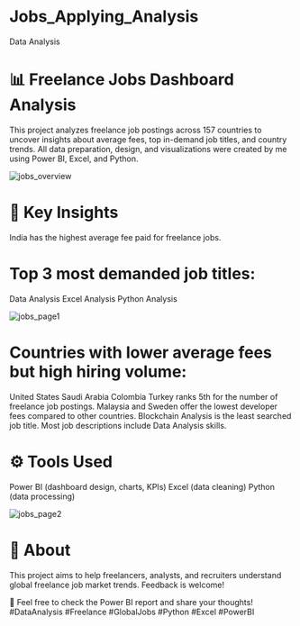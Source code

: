 # Jobs_Applying_Analysis
Data Analysis

# 📊 Freelance Jobs Dashboard Analysis
This project analyzes freelance job postings across 157 countries to uncover insights about average fees, top in-demand job titles, and country trends.
All data preparation, design, and visualizations were created by me using Power BI, Excel, and Python.

![jobs_overview](https://github.com/user-attachments/assets/bc15435f-abe6-46b3-a464-e0e2b1804a67)


# 🔑 Key Insights
India has the highest average fee paid for freelance jobs.

# Top 3 most demanded job titles:

Data Analysis
Excel Analysis
Python Analysis


![jobs_page1](https://github.com/user-attachments/assets/5ea329cd-d62c-47ba-9ad4-37059cda9710)

# Countries with lower average fees but high hiring volume:

United States
Saudi Arabia
Colombia
Turkey ranks 5th for the number of freelance job postings.
Malaysia and Sweden offer the lowest developer fees compared to other countries.
Blockchain Analysis is the least searched job title.
Most job descriptions include Data Analysis skills.

# ⚙️ Tools Used
Power BI (dashboard design, charts, KPIs)
Excel (data cleaning)
Python (data processing)

![jobs_page2](https://github.com/user-attachments/assets/4ec7a7eb-3e74-4087-b6a0-732af9562524)

# 📌 About
This project aims to help freelancers, analysts, and recruiters understand global freelance job market trends.
Feedback is welcome!

🔗 Feel free to check the Power BI report and share your thoughts!
#DataAnalysis #Freelance #GlobalJobs #Python #Excel #PowerBI
